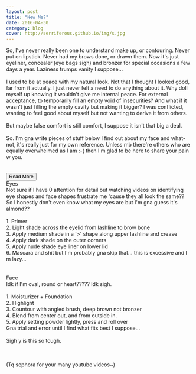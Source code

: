 ```yaml
---
layout: post
title: "New Me?"
date: 2016-04-30
category: blog
cover: http://serriferous.github.io/img/s.jpg
---
```

<div class="row">
<div class="col-md-8 col-md-offset-2">
<div class="row">
<div class="col-md-12">
So, I've never really been one to understand make up, or contouring. Never put on lipstick. Never had my brows done, or drawn them. Now it's just eyeliner, concealer (eye bags sigh) and bronzer for special occasions a few days a year. Laziness trumps vanity I suppose...<br>
<br>
I used to be at peace with my natural look. Not that I thought I looked good, far from it actually. I just never felt a need to do anything about it. Why doll myself up knowing it wouldn't give me internal peace. For external acceptance, to temporarily fill an empty void of insecurities? And what if it wasn't just filling the empty cavity but making it bigger? I was conflicted, wanting to feel good about myself but not wanting to derive it from others.<br>
<br>
But maybe false comfort is still comfort, I suppose it isn't that big a deal. <br><br>
So. I'm gna write pieces of stuff below I find out about my face and what-not, it's really just for my own reference. Unless mb there're others who are equally overwhelmed as I am :-( then I m glad to be here to share your pain w you. <br><br><br>

<div class="text-center"><button type="button" class="btn read-more-btn" data-toggle="collapse" data-target="#coll1">Read More</button></div>
<div class="space"></div>
<div class="col-md-12"> 
<div id="coll1" class="collapse">
<div style="text-align: left;">
<h16>Eyes</h16><br>
Not sure if I have 0 attention for detail but watching videos on identifying eye shapes and face shapes frustrate me 'cause they all look the same?? So I honestly don't even know what my eyes are but I'm gna guess it's almond??<br>
<br>
1. Primer<br>
2. Light shade across the eyelid from lashline to brow bone<br>
3. Apply medium shade in a '>' shape along upper lashline and crease<br>
4. Apply dark shade on the outer corners<br>
5. Apply nude shade eye liner on lower lid<br>
6. Mascara and shit but I'm probably gna skip that... this is excessive and I m lazy...<br>
 <br>
<br>
<h16>Face</h16><br>
Idk if I'm oval, round or heart????? Idk sigh.<br>
<br>
1. Moisturizer + Foundation<br>
2. Highlight <br>
3. Countour with angled brush, deep brown not bronzer<br>
4. Blend from center out, and from outside in.<br>
5. Apply setting powder lightly, press and roll over<br>
Gna trial and error until I find what fits best I suppose...<br>
<br>
Sigh y is this so tough.

<br><br>
(Tq sephora for your many youtube videos~)

</div>
</div>

</div>
</div>
</div> 
</div>
</div>



